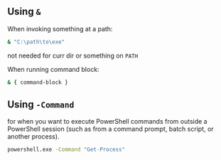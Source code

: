 ## Using `&`

When invoking something at a path:

```sh
& "C:\path\to\exe"
```
not needed for curr dir or something on `PATH`

When running command block:
```sh
& { command-block }
```


## Using `-Command`

for when you want to execute PowerShell commands from outside a PowerShell session
(such as from a command prompt, batch script, or another process).

```sh
powershell.exe -Command "Get-Process"
```




